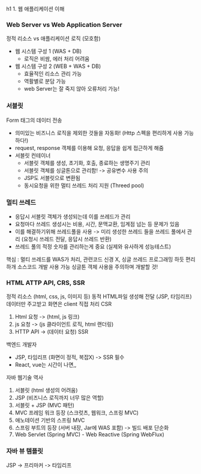 h1 1. 웹 애플리케이션 이해

### Web Server vs Web Application Server
정적 리소스 vs 애플리케이션 로직 (모호함)

- 웹 시스템 구성 1 (WAS + DB)
	- 로직은 비쌈, 에러 처리 어려움
- 웹 시스템 구성 2 (WEB + WAS + DB)
	- 효율적인 리소스 관리 가능
	- 역활별로 분담 가능
	- web Server는 잘 죽지 않아 오류처리 가능!

### 서블릿
Form 태그의 데이터 전송
- 의미있는 비즈니스 로직을 제외한 것들을 자동화! (Http 스펙을 편리하게 사용 가능하다!)
- request, response 객체를 이용해 요청, 응답을 쉽게 접근하게 해줌
- 서블릿 컨테이너
	- 서블릿 객체를 생성, 초기화, 호출, 종료하는 생명주기 관리
	- 서블릿 객체를 싱글톤으로 관리함! -> 공유변수 사용 주의
	- JSP도 서블릿으로 변환됨
	- 동시요청을 위한 멀티 쓰레드 처리 지원 (Threed pool)
### 멀티 쓰레드
- 응답시 서블릿 객체가 생성되는데 이를 쓰레드가 관리
- 요청마다 쓰레드 생성시는 비용, 시간, 문맥교환, 임계점 넘는 등 문제가 있음
- 이를 해결하기위해 쓰레드풀을 사용 -> 미리 생성한 쓰레드 들을 쓰레드 풀에서 관리 (요청시 쓰레드 전달, 응답시 쓰레드 반환)
- 쓰레드 풀의 적정 숫자를 관리하는게 중요 (실제와 유사하게 성능테스트)

핵심 : 멀티 쓰레드를 WAS가 처리, 관련코드 신경 X, 싱글 쓰레드 프로그래밍 하듯 편리하개 소스코드 개발 사용 가능
싱글톤 객체 사용을 주의하며 개발할 것!

### HTML ATTP API, CRS, SSR
정적 리소스 (html, css, js, 이미지 등)
동적 HTML파일 생성해 전달 (JSP, 타임리프)
데이터만 주고받고 화면은 client 직접 처리
CSR 
1. Html 요청 -> (html, js 링크)
2. js 요청 -> (js 클라이언트 로직, html 랜더링)
3. HTTP API -> (데이터 요청)
SSR

백엔드 개발자
- JSP, 타임리프 (화면이 정적, 복잡X) -> SSR 필수
- React, vue는 시간이 나면,,

자바 웹기술 역사
1. 서블릿 (html 생성의 어려움)
2. JSP (비즈니스 로직까지 너무 많은 역할)
3. 서블릿 + JSP (MVC 패턴)
4. MVC 프레임 워크 등장 (스크럿츠, 웹워크, 스프링 MVC)
5. 애노테이션 기반의 스프링 MVC
6. 스프링 부트의 등장 (서버 내장, Jar에 WAS 포함) -> 빌드 배포 단순화
7. Web Servlet (Spring MVC) - Web Reactive (Spring WebFlux)

### 자바 뷰 템플릿
JSP -> 프리마커 -> 타임리프


